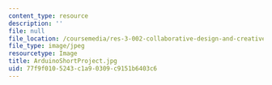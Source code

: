 ```yaml
---
content_type: resource
description: ''
file: null
file_location: /coursemedia/res-3-002-collaborative-design-and-creative-expression-with-arduino-microcontrollers-january-iap-2017/77f9f0105243c1a90309c9151b6403c6_ArduinoShortProject.jpg
file_type: image/jpeg
resourcetype: Image
title: ArduinoShortProject.jpg
uid: 77f9f010-5243-c1a9-0309-c9151b6403c6
---
```

